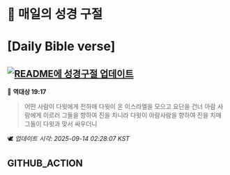 # 🙏 매일의 성경 구절
# [Daily Bible verse]
## [![README에 성경구절 업데이트](https://github.com/DONGSUKA/first_test/actions/workflows/update-readme-bible.yml/badge.svg)](https://github.com/DONGSUKA/first_test/actions/workflows/update-readme-bible.yml)
<!-- START_BIBLE_VERSE -->
📖 **역대상 19:17**
> 어떤 사람이 다윗에게 전하매 다윗이 온 이스라엘을 모으고 요단을 건너 아람 사람에게 이르러 그들을 향하여 진을 치니라 다윗이 아람사람을 향하여 진을 치매 그들이 다윗과 맞서 싸우더니

🕊️ _업데이트 시각: 2025-09-14 02:28:07 KST_
  <!-- END_BIBLE_VERSE -->
## GITHUB_ACTION
